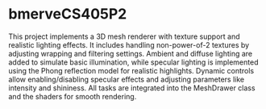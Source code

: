 # bmerveCS405P2
This project implements a 3D mesh renderer with texture support and realistic lighting effects. It includes handling non-power-of-2 textures by adjusting wrapping and filtering settings. Ambient and diffuse lighting are added to simulate basic illumination, while specular lighting is implemented using the Phong reflection model for realistic highlights. Dynamic controls allow enabling/disabling specular effects and adjusting parameters like intensity and shininess. All tasks are integrated into the MeshDrawer class and the shaders for smooth rendering.
